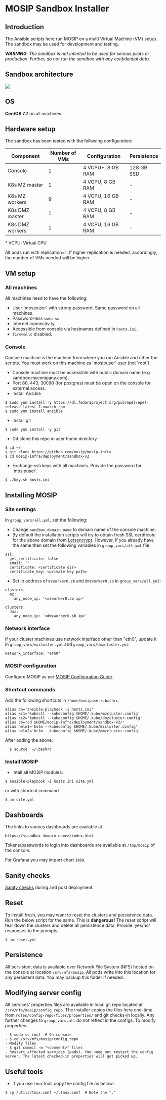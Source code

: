 # MOSIP Sandbox Installer

## Introduction

The Ansible scripts here run MOSIP on a multi Virtual Machine (VM) setup.  The sandbox may be used for development and testing.

_**WARNING**: The sandbox is not intented to be used for serious pilots or production.  Further, do not run the sandbox with any confidential data._

## Sandbox architecture
![](https://github.com/mosip/mosip-infra/blob/master/deployment/sandbox-v2/docs/sandbox_architecture.png)

## OS
**CentOS 7.7** on all machines.

## Hardware setup 

The sandbox has been tested with the following configuration:

| Component| Number of VMs| Configuration| Persistence |
|---|---|---|---|
|Console| 1 | 4 VCPU*, 8 GB RAM | 128 GB SSD |
|K8s MZ master | 1 | 4 VCPU, 8 GB RAM | - |
|K8s MZ workers | 9 | 4 VCPU, 16 GB RAM | - |
|K8s DMZ master | 1 | 4 VCPU, 8 GB RAM | - |
|K8s DMZ workers | 1 | 4 VCPU, 16 GB RAM | - |

\* VCPU:  Virtual CPU

All pods run with replication=1.  If higher replication is needed, accordingly, the number of VMs needed will be higher.

## VM setup
### All machines
All machines need to have the following:
* User 'mosipuser' with strong password. Same password on all machines.
* Password-less `sudo su`.
* Internet connectivity.
* Accessible from console via hostnames defined in `hosts.ini`.  
* `firewalld` disabled.

### Console 
Console machine is the machine from where you run Ansible and other the scripts.  You must work on this machine as 'mosipuser' user (not 'root').   
* Console machine must be accessible with public domain name (e.g. sandbox.mycompany.com).
* Port 80, 443, 30090 (for postgres) must be open on the console for external access.
* Install Ansible
```
$ sudo yum install -y https://dl.fedoraproject.org/pub/epel/epel-release-latest-7.noarch.rpm
$ sudo yum install ansible
```
* Install git
```
$ sudo yum install -y git
```
* Git clone this repo in user home directory.
```
$ cd ~/
$ git clone https://github.com/mosip/mosip-infra
$ cd mosip-infra/deployment/sandbox-v2
```
* Exchange ssh keys with all machines. Provide the password for 'mosipuser'.
```
$ ./key.sh hosts.ini
``` 

##  Installing MOSIP 
### Site settings
In `group_vars/all.yml`, set the following: 
* Change `sandbox_domain_name`  to domain name of the console machine.
* By default the installation scripts will try to obtain fresh SSL certificate for the above domain from [Letsencrypt](https://letsencrypt.org). However, If you already have the same then set the following variables in `group_vars/all.yml` file:
```
ssl:
  get_certificate: false
  email: ''
  certificate: <certificate dir>
  certificate_key: <private key path> 
```
* Set ip address of `mzworker0.sb` and `dmzworker0.sb` in `group_vars/all.yml`:
```
clusters:
  mz:
    any_node_ip: '<mzworker0.sb ip>'

clusters:
  dmz:
    any_node_ip: '<dmzworker0.sb ip>'
```
### Network interface
If your cluster machines use network interface other than "eth0", update it in `group_vars/mzcluster.yml` and `group_vars/dmzcluster.yml`:
```
network_interface: "eth0"
```
### MOSIP configuration
Configure MOSIP as per [MOSIP Configuration Guide](docs/mosip_configuration_guide.md).

### Shortcut commands
Add the following shortcuts in `/home/mosipuser/.bashrc`:
```
alias an='ansible-playbook -i hosts.ini'
alias kc1='kubectl --kubeconfig $HOME/.kube/mzcluster.config'
alias kc2='kubectl --kubeconfig $HOME/.kube/dmzcluster.config'
alias sb='cd $HOME/mosip-infra/deployment/sandbox-v2/'
alias helm1='helm --kubeconfig $HOME/.kube/mzcluster.config'
alias helm2='helm --kubeconfig $HOME/.kube/dmzcluster.config'
```
After adding the above:
```
  $ source  ~/.bashrc
``` 
### Install MOSIP
* Intall all MOSIP modules:
```
$ ansible-playbook -i hosts.ini site.yml
```
or with shortcut command
```
$ an site.yml
```

## Dashboards
The links to various dashboards are available at 

```
https://<sandbox domain name>/index.html
```
Tokens/passwords to login into dashboards are available at `/tmp/mosip` of the console.

For Grafana you may import chart `1860`.

## Sanity checks

[Sanity checks](docs/sanity_checks.md) during and post deployment.

## Reset
To install fresh, you may want to reset the clusters and persistence data.  Run the below script for the same.  This is **dangerous!**  The reset script will tear down the clusters and delete all persistence data.  Provide 'yes/no' responses to the prompts:
```
$ an reset.yml
```

## Persistence
All persistent data is available over Network File System (NFS) hosted on the console at location `/srv/nfs/mosip`.  All pods write into this location for any persistent data.  You may backup this folder if needed.

## Modifying server config
All services' properties files are available in local git repo located at `/srv/nfs/mosip/config_repo`.  The installer copies the files here one-time from `roles/config-repo/files/properties/` and git checks-in locally.  Any further changes to `group_vars.all` do not reflect in the configs.  To modify properties:

```
- $ sudo su root  # On console
- $ cd /srv/nfs/mosip/config_repo   
- Modify files
- $ git commit -m "<comment>" files
- Restart affected services (pods). You need not restart the config server. The latest checked-in properties will get picked up.
``` 

## Useful tools
* If you use `tmux` tool, copy the config file as below:
```
$ cp /utils/tmux.conf ~/.tmux.conf  # Note the "."
```
